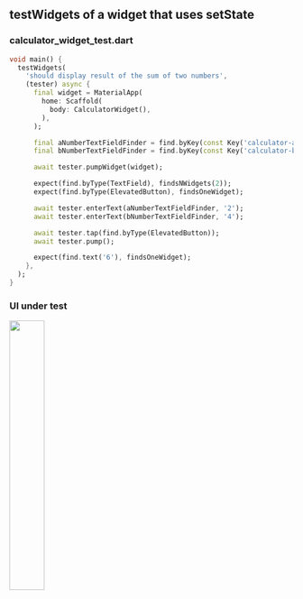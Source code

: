 ## testWidgets of a widget that uses setState

### calculator_widget_test.dart

```dart
void main() {
  testWidgets(
    'should display result of the sum of two numbers',
    (tester) async {
      final widget = MaterialApp(
        home: Scaffold(
          body: CalculatorWidget(),
        ),
      );

      final aNumberTextFieldFinder = find.byKey(const Key('calculator-a-number-textfield'));
      final bNumberTextFieldFinder = find.byKey(const Key('calculator-b-number-textfield'));

      await tester.pumpWidget(widget);

      expect(find.byType(TextField), findsNWidgets(2));
      expect(find.byType(ElevatedButton), findsOneWidget);

      await tester.enterText(aNumberTextFieldFinder, '2');
      await tester.enterText(bNumberTextFieldFinder, '4');

      await tester.tap(find.byType(ElevatedButton));
      await tester.pump();

      expect(find.text('6'), findsOneWidget);
    },
  );
}
```

### UI under test

<img src="https://user-images.githubusercontent.com/36731875/192634855-559fba7e-5120-4c5c-9040-10252ecf3576.png" width="35%"/>
